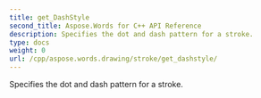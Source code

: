 ```yaml
---
title: get_DashStyle
second_title: Aspose.Words for C++ API Reference
description: Specifies the dot and dash pattern for a stroke. 
type: docs
weight: 0
url: /cpp/aspose.words.drawing/stroke/get_dashstyle/
---
```


Specifies the dot and dash pattern for a stroke. 

